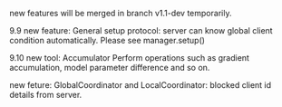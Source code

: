 new features will be merged in branch v1.1-dev temporarily.

9.9 
new feature: 
    General setup protocol: server can know global client condition automatically.
    Please see manager.setup()

9.10
new tool: Accumulator
    Perform operations such as gradient accumulation, model parameter difference and so on.

new feture:
    GlobalCoordinator and LocalCoordinator: blocked client id details from server.